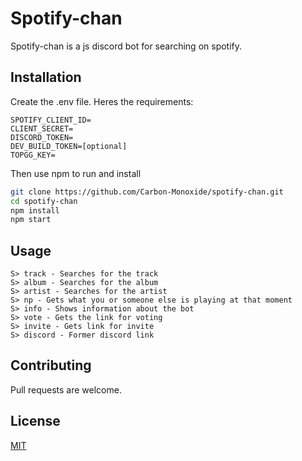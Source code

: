 # Spotify-chan

Spotify-chan is a js discord bot for searching on spotify.

## Installation

Create the .env file. Heres the requirements:

```
SPOTIFY_CLIENT_ID=
CLIENT_SECRET=
DISCORD_TOKEN=
DEV_BUILD_TOKEN=[optional]
TOPGG_KEY=
```

Then use npm to run and install

```bash
git clone https://github.com/Carbon-Monoxide/spotify-chan.git
cd spotify-chan
npm install
npm start
```
## Usage

```
S> track - Searches for the track
S> album - Searches for the album
S> artist - Searches for the artist
S> np - Gets what you or someone else is playing at that moment
S> info - Shows information about the bot
S> vote - Gets the link for voting
S> invite - Gets link for invite
S> discord - Former discord link
```

## Contributing
Pull requests are welcome.

## License
[MIT](https://choosealicense.com/licenses/mit/)